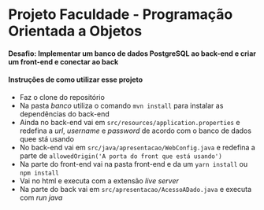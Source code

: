 # Projeto Faculdade - Programação Orientada a Objetos

#### Desafio: Implementar um banco de dados PostgreSQL ao back-end e criar um front-end e conectar ao back

#### Instruções de como utilizar esse projeto

- Faz o clone do repositório
- Na pasta *banco* utiliza o comando `mvn install` para instalar as dependências do back-end
- Ainda no back-end vai em `src/resources/application.properties` e redefina a *url*, *username* e *password* de acordo com o banco de dados quee stá usando
- No back-end vai em `src/java/apresentacao/WebConfig.java` e redefina a parte de `allowedOrigin('A porta do front que está usando')`
- Na parte do front-end vai na pasta front-end e da um `yarn install` ou `npm install`
- Vai no html e executa com a extensão *live server*
- Na parte do back vai em `src/apresentacao/AcessoADado.java` e executa com *run java*
